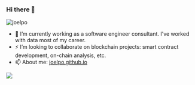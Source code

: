 ### Hi there 👋

<p align="left"> <img src="https://komarev.com/ghpvc/?username=joelpo&label=Profile%20views&color=0e75b6&style=flat" alt="joelpo" /> </p>


- 🔭  I’m currently working as a software engineer consultant. I've worked with data most of my career.  
- ⚡  I’m looking to collaborate on blockchain projects: smart contract development, on-chain analysis, etc.  
- 📫  About me:  [joelpo.github.io](https://joelpo.github.io)

![](https://hit.yhype.me/github/profile?user_id=4352275)
